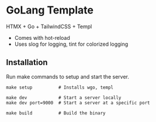 # GoLang Template

HTMX + Go + TailwindCSS + Templ

- Comes with hot-reload
- Uses slog for logging, tint for colorized logging

## Installation

Run make commands to setup and start the server.

```
make setup          # Installs wgo, templ

make dev            # Start a server locally
make dev port=9000  # Start a server at a specific port

make build          # Build the binary
```

